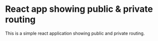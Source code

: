 # React app showing public & private routing

This is a simple react application showing public and private routing. 
